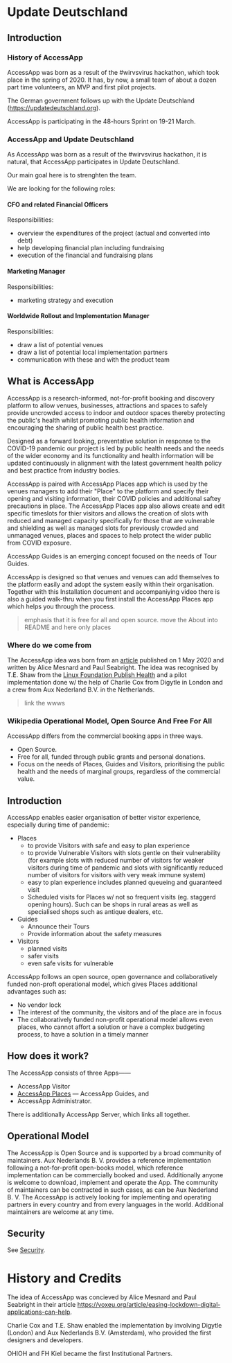 # Update Deutschland

## Introduction

### History of AccessApp

AccessApp was born as a result of the #wirvsvirus hackathon, which took place in the spring of 2020. It has, by now, a small team of about a dozen part time volunteers, an MVP and first pilot projects.

The German government follows up with the Update Deutschland (https://updatedeutschland.org).

AccessApp is participating in the 48-hours Sprint on 19-21 March.

### AccessApp and Update Deutschland

As AccessApp was born as a result of the #wirvsvirus hackathon, it is natural, that AccessApp participates in Update Deutschland.

Our main goal here is to strenghten the team.

We are looking for the following roles:

#### CFO and related Financial Officers

Responsibilities:

* overview the expenditures of the project (actual and converted into debt)
* help developing financial plan including fundraising
* execution of the financial and fundraising plans

#### Marketing Manager

Responsibilities:

* marketing strategy and execution

#### Worldwide Rollout and Implementation Manager

Responsibilities:

* draw a list of potential venues
* draw a list of potential local implementation partners
* communication with these and with the product team

## What is AccessApp

AccessApp is a research-informed, not-for-profit booking and discovery platform to allow venues, businesses, attractions and spaces to safely provide uncrowded access to indoor and outdoor spaces thereby protecting the public's health whilst promoting public health information and encouraging the sharing of public health best practice.

Designed as a forward looking, preventative solution in response to the COVID-19 pandemic our project is led by public health needs and the needs of the wider economy and its functionality and health information will be updated continuously in alignment with the latest government health policy and best practice from industry bodies.

AccessApp is paired with AccessApp Places app which is used by the venues managers to add their "Place" to the platform and specify their opening and visiting information, their COVID policies and additional saftey precautions in place. The AccessApp Places app also allows create and edit specific timeslots for thier visitors and allows the creation of slots with reduced and managed capacity specifically for those that are vulnerable and shielding as well as managed slots for previously crowded and unmanaged venues, places and spaces to help protect the wider public from COVID exposure.

AccessApp Guides is an emerging concept focused on the needs of Tour Guides.

AccessApp is designed so that venues and venues can add themselves to the platform easily and adopt the system easily within their organisation. Together with this Installation document and accompaniying video there is also a guided walk-thru when you first install the AccessApp Places app which helps you through the process.

> emphasis that it is free for all and open source.
> move the About into README and here only places

### Where do we come from

The AccessApp idea was born from an [article](https://voxeu.org/article/easing-lockdown-digital-applications-can-help) published on 1 May 2020 and written by Alice Mesnard and Paul Seabright. The idea was recognised by T.E. Shaw from the [Linux Foundation Publish Health](https://www.lfph.io) and a pilot implementation done w/ the help of Charlie Cox from Digytle in London and a crew from Aux Nederland B.V. in the Netherlands.

> link the wwws

### Wikipedia Operational Model, Open Source And Free For All

AccessApp differs from the commercial booking apps in three ways.

* Open Source.
* Free for all, funded through public grants and personal donations.
* Focus on the needs of Places, Guides and Visitors, prioritising the public health and the needs of marginal groups, regardless of the commercial value.

## Introduction

AccessApp enables easier organisation of better visitor experience, especially during time of pandemic:

- Places
  - to provide Visitors with safe and easy to plan experience
  - to provide Vulnerable Visitors with slots gentle on their vulnerability (for example slots with reduced number of visitors for weaker visitors during time of pandemic and slots with significantly reduced number of visitors for visitors with very weak immune system)
  - easy to plan experience includes planned queueing and guaranteed visit
  - Scheduled visits for Places w/ not so frequent visits (eg. staggerd opening hours). Such can be shops in rural areas as well as specialised shops such as antique dealers, etc.
- Guides
  - Announce their Tours
  - Provide information about the safety measures
- Visitors
  - planned visits
  - safer visits
  - even safe visits for vulnerable

AccessApp follows an open source, open governance and collaboratively funded non-proft operational model, which gives Places additional advantages such as:

- No vendor lock
- The interest of the community, the visitors and of the place are in focus
- The collaboratively funded non-profit operational model allows even places, who cannot affort a solution or have a complex budgeting process, to have a solution in a timely manner

## How does it work?

The AccessApp consists of three Apps——

- AccessApp Visitor
- [AccessApp Places](places.md)
— AccessApp Guides, and
- AccessApp Administrator.

There is additionally AccessApp Server, which links all together.

## Operational Model

The AccessApp is Open Source and is supported by a broad community of maintainers. Aux Nederlands B. V. provides a reference implementation following a not-for-profit open-books model, which reference implementation can be commercially booked and used. Additionally anyone is welcome to download, implement and operate the App. The community of maintainers can be contracted in such cases, as can be Aux Nederland B. V. The AccessApp is actively looking for implementing and operating partners in every country and from every languages in the world. Additional maintainers are welcome at any time.

## Security

See [Security](security.md).

# History and Credits

The idea of AccessApp was concieved by Alice Mesnard and Paul Seabright in their article https://voxeu.org/article/easing-lockdown-digital-applications-can-help.

Charlie Cox and T.E. Shaw enabled the implementation by involving Digytle (London) and Aux Nederlands B.V. (Amsterdam), who provided the first designers and developers.

OHIOH and FH Kiel became the first Institutional Partners.
